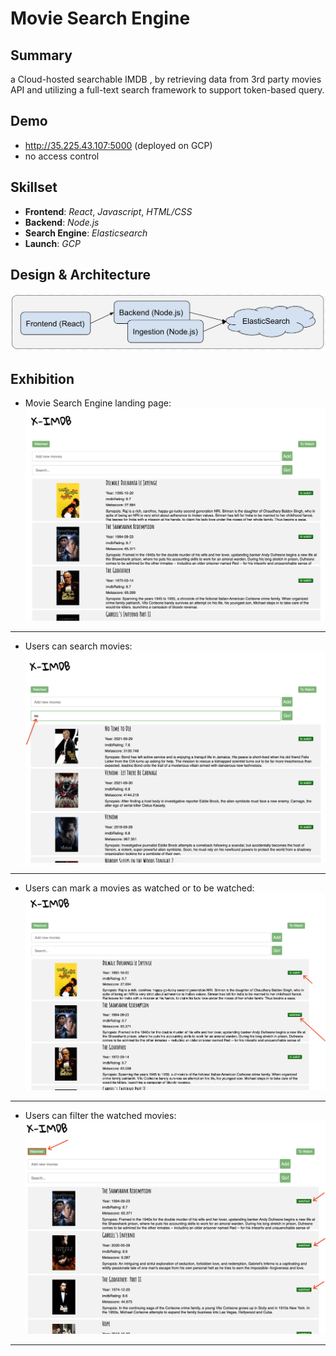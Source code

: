 # Movie Search Engine

## Summary

a Cloud-hosted searchable IMDB , by retrieving data from 3rd party movies API and utilizing a full-text search framework to support token-based query.

## Demo

* http://35.225.43.107:5000 (deployed on GCP)
* no access control

## Skillset

* **Frontend**: *React*, *Javascript*, *HTML/CSS*
* **Backend**: *Node.js*
* **Search Engine**: *Elasticsearch*
* **Launch**: *GCP*

## Design & Architecture

![image](./design/ximdb.png)

## Exhibition

* Movie Search Engine landing page:
![image](./ximdb/landing.png)

---

* Users can search movies:
![image](./ximdb/search.png)

---

* Users can mark a movies as watched or to be watched:
![image](./ximdb/towatch.png)

---

* Users can filter the watched movies:
![image](./ximdb/watched.png)

---
